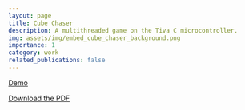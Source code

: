 ```yaml
---
layout: page
title: Cube Chaser
description: A multithreaded game on the Tiva C microcontroller.
img: assets/img/embed_cube_chaser_background.png
importance: 1
category: work
related_publications: false
---
```

<a href="https://drive.google.com/file/d/1KdK9P2vpHo4iPZj_FIQfgAttTH0pIhv2/view" target="_blank" rel="noopener">
  <i class="fas fa-video"></i> Demo
</a>

<object data="/assets/pdf/CubeChaser_TivaC.pdf" type="application/pdf" width="100%" height="600px"></object>

[Download the PDF](/assets/pdf/CubeChaser_TivaC.pdf)


